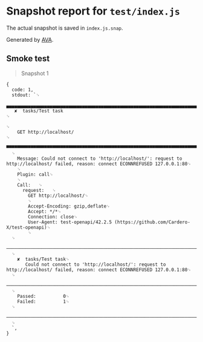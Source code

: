 # Snapshot report for `test/index.js`

The actual snapshot is saved in `index.js.snap`.

Generated by [AVA](https://ava.li).

## Smoke test

> Snapshot 1

    {
      code: 1,
      stdout: `␊
      ▄▄▄▄▄▄▄▄▄▄▄▄▄▄▄▄▄▄▄▄▄▄▄▄▄▄▄▄▄▄▄▄▄▄▄▄▄▄▄▄▄▄▄▄▄▄▄▄▄▄▄▄▄▄▄▄▄▄▄▄▄▄▄▄▄▄▄▄▄▄▄▄▄▄▄▄▄▄␊
       ✘  tasks/Test task                                                           ␊
                                                                                    ␊
        GET http://localhost/                                                       ␊
      ▀▀▀▀▀▀▀▀▀▀▀▀▀▀▀▀▀▀▀▀▀▀▀▀▀▀▀▀▀▀▀▀▀▀▀▀▀▀▀▀▀▀▀▀▀▀▀▀▀▀▀▀▀▀▀▀▀▀▀▀▀▀▀▀▀▀▀▀▀▀▀▀▀▀▀▀▀▀␊
      ␊
        Message: Could not connect to 'http://localhost/': request to http://localhost/ failed, reason: connect ECONNREFUSED 127.0.0.1:80␊
        ␊
        Plugin: call␊
        ␊
        Call:   ␊
          request:   ␊
            GET http://localhost/␊
            ␊
            Accept-Encoding: gzip,deflate␊
            Accept: */*␊
            Connection: close␊
            User-Agent: test-openapi/42.2.5 (https://github.com/Cardero-X/test-openapi)␊
            ␊
      ␊
      ──────────────────────────────────────────────────────────────────────────────␊
      ␊
        ✘  tasks/Test task␊
           Could not connect to 'http://localhost/': request to http://localhost/ failed, reason: connect ECONNREFUSED 127.0.0.1:80␊
      ␊
      ──────────────────────────────────────────────────────────────────────────────␊
      ␊
        Passed:          0␊
        Failed:          1␊
      ␊
      ──────────────────────────────────────────────────────────────────────────────␊
      ␊
      `,
    }
